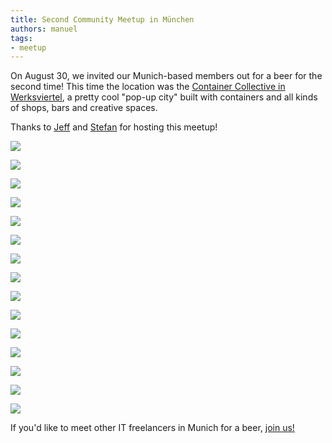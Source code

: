 ```yaml
---
title: Second Community Meetup in München
authors: manuel
tags:
- meetup
---
```


On August 30, we invited our Munich-based members out for a beer for the second time! This time the location was the [Container Collective in Werksviertel](https://www.werksviertel-mitte.de/construction/container-collective/), a pretty cool "pop-up city" built with containers and all kinds of shops, bars and creative spaces.

Thanks to [Jeff](https://www.linkedin.com/in/jewgenij-steinhart-57419932/) and [Stefan](https://mad-scientists.com) for hosting this meetup!

![](IMG_20190830_184409.jpg)

![](IMG_20190830_184436.jpg)

![](IMG_20190830_185356.jpg)

![](IMG_20190830_185707.jpg)

![](IMG_20190830_185725.jpg)

![](IMG_20190830_185739.jpg)

![](IMG_20190830_190328.jpg)

![](MVIMG_20190830_185359.jpg)

![](MVIMG_20190830_185407.jpg)

![](MVIMG_20190830_190325.jpg)

![](IMG_20190830_210944.jpg)

![](IMG_20190830_210958.jpg)

![](MVIMG_20190830_202810.jpg)

![](MVIMG_20190830_202816.jpg)

![](MVIMG_20190830_202832.jpg)

If you'd like to meet other IT freelancers in Munich for a beer, [join us!](https://uplink.tech/freelancer/#apply)

